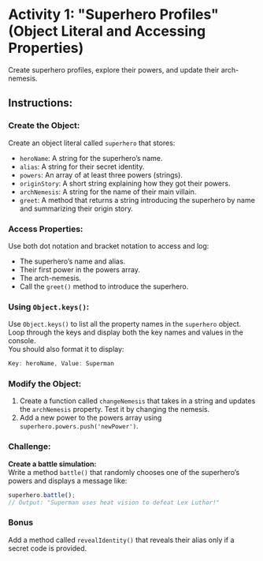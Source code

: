 # Activity 1: "Superhero Profiles" (Object Literal and Accessing Properties)

Create superhero profiles, explore their powers, and update their arch-nemesis.

## Instructions:

### Create the Object:

Create an object literal called `superhero` that stores:
- `heroName`: A string for the superhero’s name.
- `alias`: A string for their secret identity.
- `powers`: An array of at least three powers (strings).
- `originStory`: A short string explaining how they got their powers.
- `archNemesis`: A string for the name of their main villain.
- `greet`: A method that returns a string introducing the superhero by name and summarizing their origin story.

### Access Properties:

Use both dot notation and bracket notation to access and log:
- The superhero’s name and alias.
- Their first power in the powers array.
- The arch-nemesis.
- Call the `greet()` method to introduce the superhero.

### Using `Object.keys()`:

Use `Object.keys()` to list all the property names in the `superhero` object.  
Loop through the keys and display both the key names and values in the console.  
You should also format it to display:

```javascript
Key: heroName, Value: Superman
```

### Modify the Object:

1. Create a function called `changeNemesis` that takes in a string and updates the `archNemesis` property. Test it by changing the nemesis.
2. Add a new power to the powers array using `superhero.powers.push('newPower')`.

### Challenge:

**Create a battle simulation:**  
Write a method `battle()` that randomly chooses one of the superhero’s powers and displays a message like:

```javascript
superhero.battle(); 
// Output: "Superman uses heat vision to defeat Lex Luthor!"
```
### Bonus

Add a method called `revealIdentity()` that reveals their alias only if a secret code is provided.